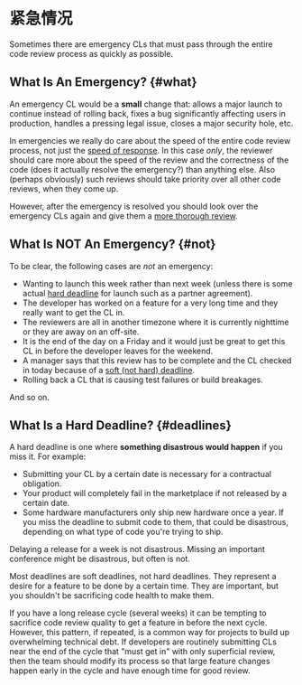 # 紧急情况

Sometimes there are emergency CLs that must pass through the entire code review
process as quickly as
possible.



## What Is An Emergency? {#what}

An emergency CL would be a **small** change that: allows a major launch to
continue instead of rolling back, fixes a bug significantly affecting users in
production, handles a pressing legal issue, closes a major security hole, etc.

In emergencies we really do care about the speed of the entire code review
process, not just the [speed of response](reviewer/speed.md). In this case
*only*, the reviewer should care more about the speed of the review and the
correctness of the code (does it actually resolve the emergency?) than anything
else. Also (perhaps obviously) such reviews should take priority over all other
code reviews, when they come up.

However, after the emergency is resolved you should look over the emergency CLs
again and give them a [more thorough review](reviewer/looking-for.md).

## What Is NOT An Emergency? {#not}

To be clear, the following cases are *not* an emergency:

-   Wanting to launch this week rather than next week (unless there is some
    actual [hard deadline](#deadlines) for launch such as a partner agreement).
-   The developer has worked on a feature for a very long time and they really
    want to get the CL in.
-   The reviewers are all in another timezone where it is currently nighttime or
    they are away on an off-site.
-   It is the end of the day on a Friday and it would just be great to get this
    CL in before the developer leaves for the weekend.
-   A manager says that this review has to be complete and the CL checked in
    today because of a [soft (not hard) deadline](#deadlines).
-   Rolling back a CL that is causing test failures or build breakages.

And so on.

## What Is a Hard Deadline? {#deadlines}

A hard deadline is one where **something disastrous would happen** if you miss
it. For example:

-   Submitting your CL by a certain date is necessary for a contractual
    obligation.
-   Your product will completely fail in the marketplace if not released by a
    certain date.
-   Some hardware manufacturers only ship new hardware once a year. If you miss
    the deadline to submit code to them, that could be disastrous, depending on
    what type of code you're trying to ship.

Delaying a release for a week is not disastrous. Missing an important conference
might be disastrous, but often is not.

Most deadlines are soft deadlines, not hard deadlines. They represent a desire
for a feature to be done by a certain time. They are important, but you
shouldn't be sacrificing code health to make them.

If you have a long release cycle (several weeks) it can be tempting to sacrifice
code review quality to get a feature in before the next cycle. However, this
pattern, if repeated, is a common way for projects to build up overwhelming
technical debt. If developers are routinely submitting CLs near the end of the
cycle that "must get in" with only superficial review, then the team should
modify its process so that large feature changes happen early in the cycle and
have enough time for good review.
